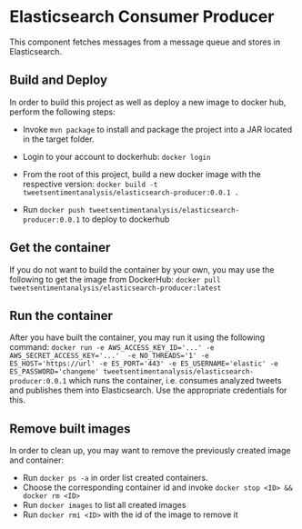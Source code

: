 # Elasticsearch Consumer Producer

This component fetches messages from a message queue and stores in Elasticsearch. 

## Build and Deploy
In order to build this project as well as deploy a new image to docker hub, perform the following steps:

* Invoke `mvn package` to install and package the project into a JAR located in the target folder.

* Login to your account to dockerhub: `docker login`
* From the root of this project, build a new docker image with the respective version: `docker build -t tweetsentimentanalysis/elasticsearch-producer:0.0.1 .`
* Run `docker push tweetsentimentanalysis/elasticsearch-producer:0.0.1` to deploy to dockerhub

## Get the container
If you do not want to build the container by your own, you may use the following to get the image from DockerHub:
`docker pull tweetsentimentanalysis/elasticsearch-producer:latest`

## Run the container
After you have built the container, you may run it using the following command: `docker run -e AWS_ACCESS_KEY_ID='...' -e AWS_SECRET_ACCESS_KEY='...'  -e NO_THREADS='1' -e ES_HOST='https://url' -e ES_PORT='443' -e ES_USERNAME='elastic' -e ES_PASSWORD='changeme' tweetsentimentanalysis/elasticsearch-producer:0.0.1` which runs the container, i.e. consumes analyzed tweets and publishes them into Elasticsearch.
Use the appropriate credentials for this.

## Remove built images
In order to clean up, you may want to remove the previously created image and container:

* Run `docker ps -a` in order list created containers.
* Choose the corresponding container id and invoke `docker stop <ID> && docker rm <ID>`
* Run `docker images` to list all created images
* Run `docker rmi <ID>` with the id of the image to remove it
